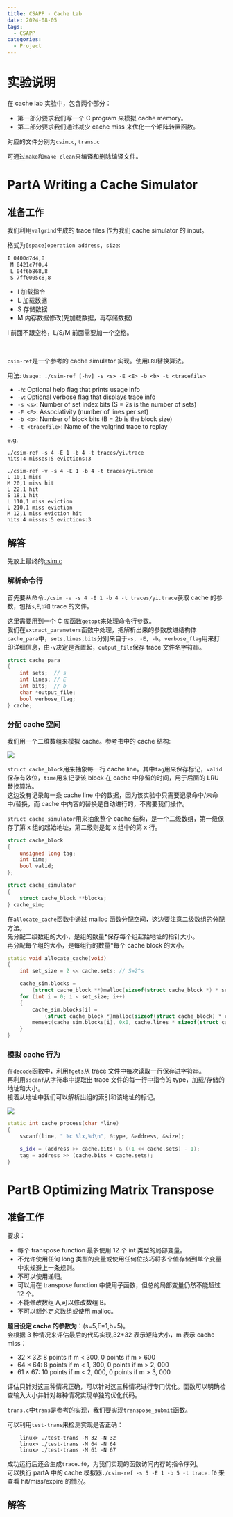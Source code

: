```yaml
---
title: CSAPP - Cache Lab
date: 2024-08-05
tags:
  - CSAPP
categories:
  - Project
---
```


# 实验说明

在 cache lab 实验中，包含两个部分：

- 第一部分要求我们写一个 C program 来模拟 cache memory。
- 第二部分要求我们通过减少 cache miss 来优化一个矩阵转置函数。

对应的文件分别为`csim.c`, `trans.c`

可通过`make`和`make clean`来编译和删除编译文件。

# PartA Writing a Cache Simulator

## 准备工作

我们利用`valgrind`生成的 trace files 作为我们 cache simulator 的 input。

格式为`[space]operation address, size`:

```txt
I 0400d7d4,8
 M 0421c7f0,4
 L 04f6b868,8
 S 7ff0005c8,8
```

- I 加载指令
- L 加载数据
- S 存储数据
- M 内存数据修改(先加载数据，再存储数据)

I 前面不跟空格，L/S/M 前面需要加一个空格。

</br>

`csim-ref`是一个参考的 cache simulator 实现。使用`LRU`替换算法。

用法: `Usage: ./csim-ref [-hv] -s <s> -E <E> -b <b> -t <tracefile>`

- `-h`: Optional help flag that prints usage info
- `-v`: Optional verbose flag that displays trace info
- `-s <s>`: Number of set index bits (S = 2s is the number of sets)
- `-E <E>`: Associativity (number of lines per set)
- `-b <b>`: Number of block bits (B = 2b is the block size)
- `-t <tracefile>`: Name of the valgrind trace to replay

e.g.

```shell
./csim-ref -s 4 -E 1 -b 4 -t traces/yi.trace
hits:4 misses:5 evictions:3
```

```shell
./csim-ref -v -s 4 -E 1 -b 4 -t traces/yi.trace
L 10,1 miss
M 20,1 miss hit
L 22,1 hit
S 18,1 hit
L 110,1 miss eviction
L 210,1 miss eviction
M 12,1 miss eviction hit
hits:4 misses:5 evictions:3
```

## 解答

先放上最终的[csim.c](https://xyc-1316422823.cos.ap-shanghai.myqcloud.com/csim.c)

### 解析命令行

首先要从命令`./csim -v -s 4 -E 1 -b 4 -t traces/yi.trace`获取 cache 的参数，包括`s`,`E`,`b`和 trace 的文件。

这里需要用到一个 C 库函数`getopt`来处理命令行参数。  
我们在`extract_parameters`函数中处理，把解析出来的参数放进结构体`cache_para`中，`sets,lines,bits`分别来自于`-s, -E, -b`。`verbose_flag`用来打印详细信息，由`-v`决定是否置起，`output_file`保存 trace 文件名字符串。

```c++
struct cache_para
{
	int sets;  // s
	int lines; // E
	int bits;  // b
	char *output_file;
	bool verbose_flag;
} cache;
```

### 分配 cache 空间

我们用一个二维数组来模拟 cache。参考书中的 cache 结构:

![](https://xyc-1316422823.cos.ap-shanghai.myqcloud.com/20240807174145.png)

`struct cache_block`用来抽象每一行 cache line。其中`tag`用来保存标记，`valid`保存有效位，`time`用来记录该 block 在 cache 中停留的时间，用于后面的 LRU 替换算法。  
这边没有记录每一条 cache line 中的数据，因为该实验中只需要记录命中/未命中/替换，而 cache 中内容的替换是自动进行的，不需要我们操作。

`struct cache_simulator`用来抽象整个 cache 结构，是一个二级数组，第一级保存了第 x 组的起始地址，第二级则是每 x 组中的第 x 行。

```c++
struct cache_block
{
	unsigned long tag;
	int time;
	bool valid;
};

struct cache_simulator
{
	struct cache_block **blocks;
} cache_sim;
```

在`allocate_cache`函数中通过 malloc 函数分配空间，这边要注意二级数组的分配方法。  
先分配二级数组的大小，是组的数量\*保存每个组起始地址的指针大小。  
再分配每个组的大小，是每组行的数量\*每个 cache block 的大小。

```c++
static void allocate_cache(void)
{
	int set_size = 2 << cache.sets; // S=2^s

	cache_sim.blocks =
	    (struct cache_block **)malloc(sizeof(struct cache_block *) * set_size);
	for (int i = 0; i < set_size; i++)
	{
		cache_sim.blocks[i] =
		    (struct cache_block *)malloc(sizeof(struct cache_block) * cache.lines);
		memset(cache_sim.blocks[i], 0x0, cache.lines * sizeof(struct cache_block));
	}
}
```

### 模拟 cache 行为

在`decode`函数中，利用`fgets`从 trace 文件中每次读取一行保存进字符串。  
再利用`sscanf`从字符串中提取出 trace 文件的每一行中指令的 type，加载/存储的地址和大小。  
接着从地址中我们可以解析出组的索引和该地址的标记。

![](https://xyc-1316422823.cos.ap-shanghai.myqcloud.com/20240807175721.png)

```c++
static int cache_process(char *line)
{
	sscanf(line, " %c %lx,%d\n", &type, &address, &size);

	s_idx = (address >> cache.bits) & ((1 << cache.sets) - 1);
	tag = address >> (cache.bits + cache.sets);
}
```

# PartB Optimizing Matrix Transpose

## 准备工作

要求：

- 每个 transpose function 最多使用 12 个 int 类型的局部变量。
- 不允许使用任何 long 类型的变量或使用任何位技巧将多个值存储到单个变量中来规避上一条规则。
- 不可以使用递归。
- 可以用在 transpose function 中使用子函数，但总的局部变量仍然不能超过 12 个。
- 不能修改数组 A,可以修改数组 B。
- 不可以额外定义数组或使用 malloc。

**题目设定 cache 的参数为**：\(s=5,E=1,b=5\)。  
会根据 3 种情况来评估最后的代码实现,32\*32 表示矩阵大小，m 表示 cache miss：

- 32 × 32: 8 points if m < 300, 0 points if m > 600
- 64 × 64: 8 points if m < 1, 300, 0 points if m > 2, 000
- 61 × 67: 10 points if m < 2, 000, 0 points if m > 3, 000

评估只针对这三种情况正确，可以针对这三种情况进行专门优化。函数可以明确检查输入大小并针对每种情况实现单独的优化代码。

`trans.c`中`trans`是参考的实现，我们要实现`transpose_submit`函数。

可以利用`test-trans`来检测实现是否正确：

```shell
    linux> ./test-trans -M 32 -N 32
    linux> ./test-trans -M 64 -N 64
    linux> ./test-trans -M 61 -N 67
```

成功运行后还会生成`trace.f0`，为我们实现的函数访问内存的指令序列。  
可以执行 partA 中的 cache 模拟器`./csim-ref -s 5 -E 1 -b 5 -t trace.f0` 来查看 hit/miss/expire 的情况。

## 解答
